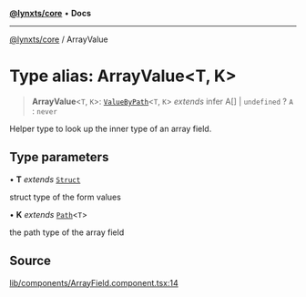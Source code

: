 [**@lynxts/core**](../README.md) • **Docs**

***

[@lynxts/core](../README.md) / ArrayValue

# Type alias: ArrayValue\<T, K\>

> **ArrayValue**\<`T`, `K`\>: [`ValueByPath`](ValueByPath.md)\<`T`, `K`\> *extends* infer A[] \| `undefined` ? `A` : `never`

Helper type to look up the inner type of an array field.

## Type parameters

• **T** *extends* [`Struct`](Struct.md)

struct type of the form values

• **K** *extends* [`Path`](Path.md)\<`T`\>

the path type of the array field

## Source

[lib/components/ArrayField.component.tsx:14](https://github.com/JoseLion/lynxts/blob/main/packages/core/src/lib/components/ArrayField.component.tsx#L14)
